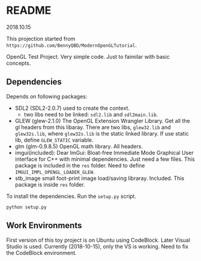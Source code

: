 README
======
2018.10.15

This projection started from `https://github.com/BennyQBD/ModernOpenGLTutorial`.


OpenGL Test Project. Very simple code. Just to faimilar with basic concepts.


Dependencies
------------

Depends on following packages:

* SDL2 (SDL2-2.0.7) used to create the context.
    * two libs need to be linked: `sdl2.lib` and `sdl2main.lib`.
* GLEW (glew-2.1.0) The OpenGL Extension Wrangler Library. Get all the gl headers
  from this libaray. There are two libs, `glew32.lib` and `glew32s.lib`, where
  `glew32s.lib` is the static linked library. If use static lib, define `GLEW_STATIC`
  variable.
* glm (glm-0.9.8.5) OpenGL math library. All headers.
* imgui(included): Dear ImGui: Bloat-free Immediate Mode Graphical User interface for C++ with
  minimal dependencies. Just need a few files. This package is included in the `res`
  folder. Need to define `IMGUI_IMPL_OPENGL_LOADER_GLEW`.
* stb_image small foot-print image load/saving libraray. Included. This package is 
  inside `res` folder.


To install the dependencies. Run the `setup.py` script.
```
python setup.py
```

Work Environments
-----------------

First version of this toy project is on Ubuntu using CodeBlock. Later Visual Studio
is used. Currently (2018-10-15), only the VS is working. Need to fix the CodeBlock
environment.

